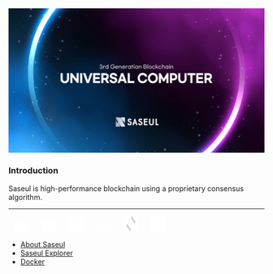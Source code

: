 <img src="./main.jpg">

### Introduction

Saseul is high-performance blockchain using a proprietary consensus algorithm.

---

<span style="margin: 10px;"><img style="width: 30px;" src="./img/af-w.png"></span>
<span style="margin: 10px;"><img style="width: 30px;" src="./img/docker-w.png"></span>
<span style="margin: 10px;"><img style="width: 30px;" src="./img/guardee-w.png"></span>
<span style="margin: 10px;"><img style="width: 30px;" src="./img/npm-w.png"></span>
<span style="margin: 10px;"><img style="width: 30px;" src="./img/saseul-w.png"></span>
<span style="margin: 10px;"><img style="width: 30px;" src="./img/telegram-w.png"></span>

- <a href="https://saseul.com">About Saseul</a>
- <a href="https://explorer.saseul.com">Saseul Explorer</a>
- <a href="https://hub.docker.com/u/artifriends">Docker</a>
